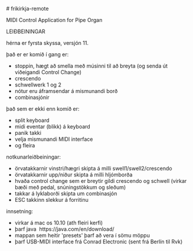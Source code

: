 <!DOCTYPE html>
<html>
<head>
  <title></title>
</head>
<body>
  <p># frikirkja-remote</p>
  <p>MIDI Control Application for Pipe Organ</p>
  <p>LEIÐBEININGAR</p>
  <p>hérna er fyrsta skyssa, versjón 11.</p>
  <p>það er er komið í gang er:</p>
  <ul>
    <li>stoppin, hægt að smella með músinni til að breyta (og senda út viðeigandi Control Change)</li>
    <li>crescendo</li>
    <li>schwellwerk 1 og 2</li>
    <li>nótur eru áframsendar á mismunandi borð</li>
    <li>combinasjónir</li>
  </ul>
  <p>það sem er ekki enn komið er:</p>
  <ul>
    <li>split keyboard</li>
    <li>midi eventar (blikk) á keyboard</li>
    <li>panik takki</li>
    <li>velja mismunandi MIDI interface</li>
    <li>og fleira</li>
  </ul>
  <p>notkunarleiðbeiningar:</p>
  <ul>
    <li>örvatakkarnir vinstri/hægri skipta á milli swell1/swell2/crescendo</li>
    <li>örvatakkarnir upp/niður skipta á milli hljómborða</li>
    <li>hvaða control change sem er breytir gildi crescendo og schwell (virkar bæði með pedal, snúningstökkum og sleðum)</li>
    <li>takkar á lyklaborði skipta um combinasjón</li>
    <li>ESC takkinn slekkur á forritinu</li>
  </ul>
  <p>innsetning:</p>
  <ul>
    <li>virkar á mac os 10.10 (ath fleiri kerfi)</li>
    <li>þarf java &nbsp;https://java.com/en/download/</li>
    <li>mappan sem heitir 'presets' þarf að vera í sömu möppu</li>
    <li>þarf USB-MIDI interface frá Conrad Electronic (sent frá Berlín til Rvk)</li>
  </ul>
</body>
</html>
